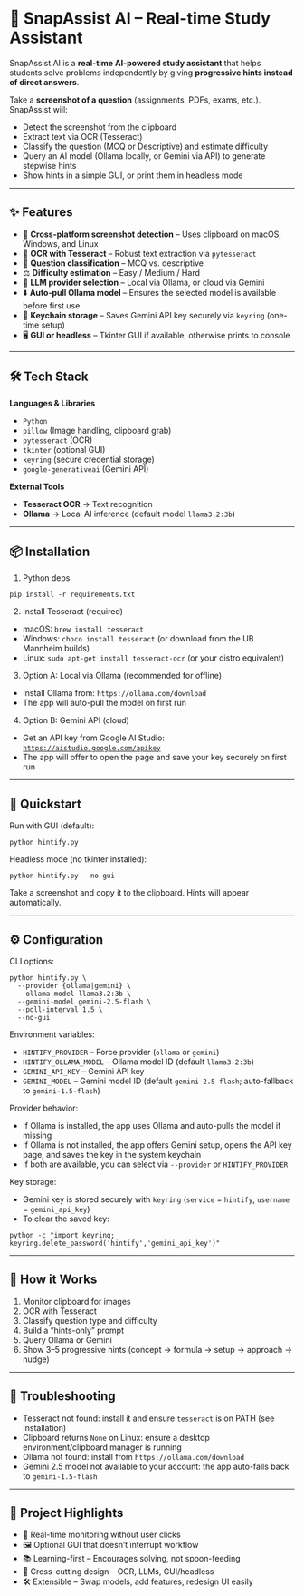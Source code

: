 # 📘 SnapAssist AI – Real-time Study Assistant

SnapAssist AI is a **real-time AI-powered study assistant** that helps students solve problems independently by giving **progressive hints instead of direct answers**.

Take a **screenshot of a question** (assignments, PDFs, exams, etc.). SnapAssist will:

- Detect the screenshot from the clipboard
- Extract text via OCR (Tesseract)
- Classify the question (MCQ or Descriptive) and estimate difficulty
- Query an AI model (Ollama locally, or Gemini via API) to generate stepwise hints
- Show hints in a simple GUI, or print them in headless mode

---

## ✨ Features

- 📸 **Cross-platform screenshot detection** – Uses clipboard on macOS, Windows, and Linux
- 🔎 **OCR with Tesseract** – Robust text extraction via `pytesseract`
- 🧩 **Question classification** – MCQ vs. descriptive
- ⚖️ **Difficulty estimation** – Easy / Medium / Hard
- 🤖 **LLM provider selection** – Local via Ollama, or cloud via Gemini
- ⬇️ **Auto-pull Ollama model** – Ensures the selected model is available before first use
- 🔐 **Keychain storage** – Saves Gemini API key securely via `keyring` (one-time setup)
- 🖥️ **GUI or headless** – Tkinter GUI if available, otherwise prints to console

---

## 🛠 Tech Stack

**Languages & Libraries**

- `Python`
- `pillow` (Image handling, clipboard grab)
- `pytesseract` (OCR)
- `tkinter` (optional GUI)
- `keyring` (secure credential storage)
- `google-generativeai` (Gemini API)

**External Tools**

- **Tesseract OCR** → Text recognition
- **Ollama** → Local AI inference (default model `llama3.2:3b`)

---

## 📦 Installation

1) Python deps
```
pip install -r requirements.txt
```

2) Install Tesseract (required)
- macOS: `brew install tesseract`
- Windows: `choco install tesseract` (or download from the UB Mannheim builds)
- Linux: `sudo apt-get install tesseract-ocr` (or your distro equivalent)

3) Option A: Local via Ollama (recommended for offline)
- Install Ollama from: `https://ollama.com/download`
- The app will auto-pull the model on first run

4) Option B: Gemini API (cloud)
- Get an API key from Google AI Studio: [`https://aistudio.google.com/apikey`](https://aistudio.google.com/apikey)
- The app will offer to open the page and save your key securely on first run

---

## 🚀 Quickstart

Run with GUI (default):
```
python hintify.py
```

Headless mode (no tkinter installed):
```
python hintify.py --no-gui
```

Take a screenshot and copy it to the clipboard. Hints will appear automatically.

---

## ⚙️ Configuration

CLI options:
```
python hintify.py \
  --provider {ollama|gemini} \
  --ollama-model llama3.2:3b \
  --gemini-model gemini-2.5-flash \
  --poll-interval 1.5 \
  --no-gui
```

Environment variables:
- `HINTIFY_PROVIDER` – Force provider (`ollama` or `gemini`)
- `HINTIFY_OLLAMA_MODEL` – Ollama model ID (default `llama3.2:3b`)
- `GEMINI_API_KEY` – Gemini API key
- `GEMINI_MODEL` – Gemini model ID (default `gemini-2.5-flash`; auto-fallback to `gemini-1.5-flash`)

Provider behavior:
- If Ollama is installed, the app uses Ollama and auto-pulls the model if missing
- If Ollama is not installed, the app offers Gemini setup, opens the API key page, and saves the key in the system keychain
- If both are available, you can select via `--provider` or `HINTIFY_PROVIDER`

Key storage:
- Gemini key is stored securely with `keyring` (`service` = `hintify`, `username` = `gemini_api_key`)
- To clear the saved key:
```
python -c "import keyring; keyring.delete_password('hintify','gemini_api_key')"
```

---

## 🔄 How it Works

1. Monitor clipboard for images
2. OCR with Tesseract
3. Classify question type and difficulty
4. Build a “hints-only” prompt
5. Query Ollama or Gemini
6. Show 3–5 progressive hints (concept → formula → setup → approach → nudge)

---

## 🧰 Troubleshooting

- Tesseract not found: install it and ensure `tesseract` is on PATH (see Installation)
- Clipboard returns `None` on Linux: ensure a desktop environment/clipboard manager is running
- Ollama not found: install from `https://ollama.com/download`
- Gemini 2.5 model not available to your account: the app auto-falls back to `gemini-1.5-flash`

---

## 📌 Project Highlights

- 🔄 Real-time monitoring without user clicks
- 🖼 Optional GUI that doesn’t interrupt workflow
- 📚 Learning-first – Encourages solving, not spoon-feeding
- 🔗 Cross-cutting design – OCR, LLMs, GUI/headless
- 🛠 Extensible – Swap models, add features, redesign UI easily
